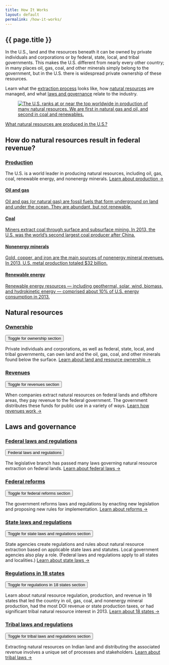 ```yaml
---
title: How It Works
layout: default
permalink: /how-it-works/
---
```


<section class="slab-delta">
  <div class="container-page-wrapper landing-section_top ribbon ribbon-column">
    <div class="container-left-8 ribbon-hero ribbon-hero-column">
      <h1>{{ page.title }}</h1>
      <p class="ribbon-hero-description">In the U.S., land and the resources beneath it can be owned by private individuals and corporations or by federal, state, local, and tribal governments. This makes the U.S. different from nearly every other country; in many places oil, gas, coal, and other minerals simply belong to the government, but in the U.S. there is widespread private ownership of these resources.</p>
      <p class="ribbon-hero-description">Learn what the <a href="#process">extraction process</a> looks like, how <a href="#natural-resources">natural resources</a> are managed, and what <a href="#laws-governance">laws and governance</a> relate to the industry.</p>
    </div>
    <div class="container-right-4 ribbon-card-column ribbon-card-has-image ribbon-card">
      <figure class="ribbon-card-top">
        <a href="{{site.baseurl}}/how-it-works/production/">
          <img class="ribbon-card-image" src="{{ site.baseurl }}/img/howitworks-landing-intro.png" alt="The U.S. ranks at or near the top worldwide in production of many natural resources. We are first in natural gas and oil, and second in coal and renewables.">
        </a>
      </figure>
      <figcaption class="ribbon-card-bottom"><a href="{{site.baseurl}}/how-it-works/production/" class="link-alpha">What natural resources are produced in the U.S.?</a></figcaption>
    </div>
  </div>
</section>

<section accordion="how-it-works-landing" accordion-desktop="false" class="container-page-wrapper landing-wrapper">
  <section class="container">
    <h2 id="process" class="landing-section_category">How do natural resources result in federal revenue?</h2>
      <h3 class="landing-section_category"><a href="{{site.baseurl}}/how-it-works/production/">Production</a></h3>
        <div class="container landing-section_open overview">
          <p class="landing-description">The U.S. is a world leader in producing natural resources, including oil, gas, coal, renewable energy, and nonenergy minerals.
          <a href="{{site.baseurl}}/how-it-works/production/">Learn about production &#8594;</a></p>
        </div>
      <!-- <div class="container landing-section_open overview">
        <p>The federal government awards rights to extract natural resources from federal lands, and those resources eventually result in revenue. That process differs depending on the resource and whether extraction takes place onshore or offshore, but it generally follows five steps:</p>
        <p class="para-lg landing-steps">
          <span>Plan <icon class="icon-chevron-lg"></icon></span>
          <span>Lease <icon class="icon-chevron-lg"></icon></span>
          <span>Explore <icon class="icon-chevron-lg"></icon></span>
          <span>Develop <icon class="icon-chevron-lg"></icon></span>
          <span>Decommission</span>
        </p>
      </div> -->
    <div class="container landing-section_open landing-oil_gas-wrapper">
      <h4 class="h3 landing-heading"><a href="{{site.baseurl}}/how-it-works/offshore-oil-gas/">Oil and gas</a></h4>
      <a href="{{site.baseurl}}/how-it-works/offshore-oil-gas/">
        <div class="landing-oil_gas">
          <p class="landing-description">Oil and gas (or natural gas) are fossil fuels that form underground on land and under the ocean. They are abundant, but not renewable.</p>
        </div>
      </a>
    </div>
    </div>
    <div class="container landing-section_open landing-coal-wrapper">
      <h4 class="h3 landing-heading"><a href="{{site.baseurl}}/how-it-works/coal/">Coal</a></h4>
      <a href="{{site.baseurl}}/how-it-works/coal/">
        <div class="landing-coal">
          <p class="landing-description">Miners extract coal through surface and subsurface mining. In 2013, the U.S. was the world’s second largest coal producer after China.</p>
        </div>
      </a>
    </div>
    <div class="container landing-section_open landing-minerals-wrapper">
      <h4 class="h3 landing-heading"><a href="{{site.baseurl}}/how-it-works/minerals/">Nonenergy minerals</a></h4>
      <a href="{{site.baseurl}}/how-it-works/minerals/">
        <div class="landing-minerals">
          <p class="landing-description">Gold, copper, and iron are the main sources of nonenergy mineral revenues. In 2013, U.S. metal production totaled $32 billion.</p>
        </div>
      </a>
    </div>
    <div class="container landing-section_open landing-renewables-wrapper">
      <h4 class="h3 landing-heading"><a href="{{site.baseurl}}/how-it-works/onshore-renewables/">Renewable energy</a></h4>
      <a href="{{site.baseurl}}/how-it-works/onshore-renewables/">
        <div class="landing-renewables">
          <p class="landing-description">Renewable energy resources — including geothermal, solar, wind, biomass, and hydrokinetic energy — comprised about 10% of U.S. energy consumption in 2013.</p>
        </div>
      </a>
    </div>
  </section>
	<section class="container">
		<h2 id="natural-resources" class="h3 landing-section_category">Natural resources</h2>
		<div class="container landing-section" accordion-item aria-expanded="true">
			<h3 class="h3 landing-heading"><a href="{{site.baseurl}}/how-it-works/ownership/">Ownership</a></h3>
			<button><label class="sr-only">Toggle for ownership section</label></button>
			<div>
				<p class="landing-description">Private individuals and corporations, as well as federal, state, local, and tribal governments, can own land and the oil, gas, coal, and other minerals found below the surface.
        <a href="{{site.baseurl}}/how-it-works/ownership/">Learn about land and resource ownership &#8594;</a></p>
			</div>
		</div>
		<div class="container landing-section" accordion-item>
			<h3 class="h3 landing-heading"><a href="{{site.baseurl}}/how-it-works/revenues/">Revenues</a></h3>
			<button><label class="sr-only">Toggle for revenues section</label></button>
			<div>
				<p class="landing-description">When companies extract natural resources on federal lands and offshore areas, they pay revenue to the federal government. The government distributes these funds for public use in a variety of ways.
        <a href="{{site.baseurl}}/how-it-works/revenues/">Learn how revenues work&nbsp;&#8594;</a></p>
			</div>
		</div>
	</section>
	<section class="container">
		<h2 id="laws-governance" class="h3 landing-section_category">Laws and governance</h2>
		<div class="container landing-section" accordion-item>
			<h3 class="h3 landing-heading"><a href="{{site.baseurl}}/how-it-works/federal-laws/">Federal laws and regulations</a></h3>
			<button><label class="sr-only">Federal laws and regulations</label></button>
			<div>
				<p class="landing-description">The legislative branch has passed many laws governing natural resource extraction on federal lands.
        <a href="{{site.baseurl}}/how-it-works/federal-laws/">Learn about federal laws &#8594;</a></p>
			</div>
		</div>
		<div class="container landing-section" accordion-item>
			<h3 class="h3 landing-heading"><a href="{{site.baseurl}}/how-it-works/federal-reforms/">Federal reforms</a></h3>
			<button><label class="sr-only">Toggle for federal reforms section</label></button>
			<div>
				<p class="landing-description">The government reforms laws and regulations by enacting new legislation and proposing new rules for implementation.
        <a href="{{site.baseurl}}/how-it-works/federal-reforms/">Learn about reforms &#8594;</a></p>
			</div>
		</div>
		<div class="container landing-section" accordion-item>
			<h3 class="h3 landing-heading"><a href="{{site.baseurl}}/how-it-works/state-laws-and-regulations/" id="state-laws-and-regulations">State laws and regulations</a></h3>
			<button><label class="sr-only">Toggle for state laws and regulations section</label></button>
			<div>
				<p class="landing-description">State agencies create regulations and rules about natural resource extraction based on applicable state laws and statutes. Local government agencies also play a role. (Federal laws and regulations apply to all states and localities.)
        <a href="{{site.baseurl}}/how-it-works/state-laws-and-regulations/">Learn about state laws &#8594;</a></p>
			</div>
		</div>
		<div class="container landing-section" accordion-item>
			<h3 class="h3 landing-heading"><a href="{{site.baseurl}}/how-it-works/state-legal-fiscal-info/">Regulations in 18 states</a></h3>
			<button><label class="sr-only">Toggle for regulations in 18 states section</label></button>
			<div>
				<p class="landing-description">Learn about natural resource regulation, production, and revenue in 18 states that led the country in oil, gas, coal, and nonenergy mineral production, had the most DOI revenue or state production taxes, or had significant tribal natural resource interest in 2013.
        <a href="{{site.baseurl}}/how-it-works/state-legal-fiscal-info/">Learn about 18 states &#8594;</a></p>
			</div>
		</div>
		<div class="container landing-section" accordion-item>
			<h3 class="h3 landing-heading"><a href="{{site.baseurl}}/how-it-works/tribal-laws-and-regulations/">Tribal laws and regulations</a></h3>
			<button><label class="sr-only">Toggle for tribal laws and regulations section</label></button>
			<div>
				<p class="landing-description">Extracting natural resources on Indian land and distributing the associated revenue involves a unique set of processes and stakeholders.
        <a href="{{site.baseurl}}/how-it-works/tribal-laws-and-regulations/">Learn about tribal laws &#8594;</a></p>
			</div>
		</div>
	</section>
</section>
